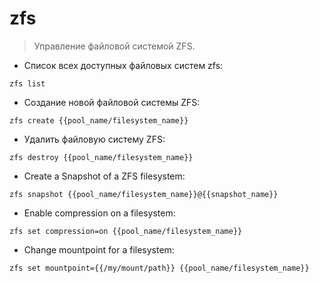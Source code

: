 # zfs

> Управление файловой системой ZFS.

- Список всех доступных файловых систем zfs:

`zfs list`

- Создание новой файловой системы ZFS:

`zfs create {{pool_name/filesystem_name}}`

- Удалить файловую систему ZFS:

`zfs destroy {{pool_name/filesystem_name}}`

- Create a Snapshot of a ZFS filesystem:

`zfs snapshot {{pool_name/filesystem_name}}@{{snapshot_name}}`

- Enable compression on a filesystem:

`zfs set compression=on {{pool_name/filesystem_name}}`

- Change mountpoint for a filesystem:

`zfs set mountpoint={{/my/mount/path}} {{pool_name/filesystem_name}}`
